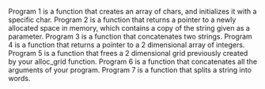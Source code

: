 Program 1 is a function that creates an array of chars, and initializes it with a specific char.
Program 2 is a function that returns a pointer to a newly allocated space in memory, which contains a copy of the string given as a parameter.
Program 3 is a function that concatenates two strings.
Program 4 is a function that returns a pointer to a 2 dimensional array of integers.
Program 5 is a function that frees a 2 dimensional grid previously created by your alloc_grid function.
Program 6 is a function that concatenates all the arguments of your program.
Program 7 is a function that splits a string into words.

